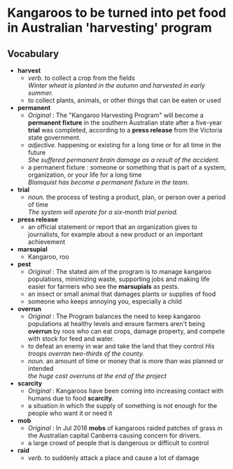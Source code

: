 # Kangaroos to be turned into pet food in Australian 'harvesting' program  
## Vocabulary
* **harvest**
  * *verb.* to collect a crop from the fields  
  *Winter wheat is planted in the autumn and harvested in early summer.*  
  * to collect plants, animals, or other things that can be eaten or used  
* **permanent**  
  * *Original* : The "Kangaroo Harvesting Program" will become a **permanent fixture** in the southern Australian state after a five-year **trial** was completed, according to a **press release** from the Victoria state government.  
  * *adjective.* happening or existing for a long time or for all time in the future  
  *She suffered permanent brain damage as a result of the accident.*  
  * a permanent fixture : someone or something that is part of a system, organization, or your life for a long time  
  *Blomquist has become a permanent fixture in the team.*  
* **trial**  
  * *noun.* the process of testing a product, plan, or person over a period of time  
  *The system will operate for a six-month trial period.*  
* **press release**
  * an official statement or report that an organization gives to journalists, for example about a new product or an important achievement  
* **marsupial**
  * Kangaroo, roo
* **pest**
  * *Original* : The stated aim of the program is to manage kangaroo populations, minimizing waste, supporting jobs and making life easier for farmers who see the **marsupials** as pests.  
  * an insect or small animal that damages plants or supplies of food  
  * someone who keeps annoying you, especially a child  
* **overrun**
  * *Original* : The Program balances the need to keep kangaroo populations at healthy levels and ensure farmers aren't being **overrun** by roos who can eat crops, damage property, and compete with stock for feed and water.  
  * to defeat an enemy in war and take the land that they control
  *His troops overran two-thirds of the county.*  
  * *noun.* an amount of time or money that is more than was planned or intended  
  *the huge cost overruns at the end of the project*  
* **scarcity**
  * *Original* : Kangaroos have been coming into increasing contact with humans due to food **scarcity**.  
  * a situation in which the supply of something is not enough for the people who want it or need it  
* **mob**
  * *Original* : In Jul 2018 **mobs** of kangaroos raided patches of grass in the Australian capital Canberra causing concern for drivers.  
  * a large crowd of people that is dangerous or difficult to control  
* **raid**  
  * *verb.* to suddenly attack a place and cause a lot of damage  
